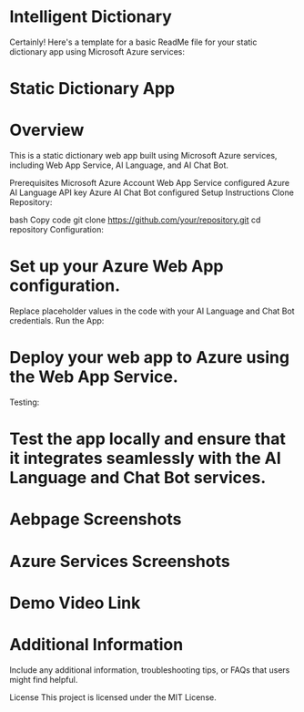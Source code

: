 # Intelligent Dictionary
      
Certainly! Here's a template for a basic ReadMe file for your static dictionary app using Microsoft Azure services:

# Static Dictionary App
# Overview
This is a static dictionary web app built using Microsoft Azure services, including Web App Service, AI Language, and AI Chat Bot.

Prerequisites
Microsoft Azure Account
Web App Service configured
Azure AI Language API key
Azure AI Chat Bot configured
Setup Instructions
Clone Repository:

bash
Copy code
git clone https://github.com/your/repository.git
cd repository
Configuration:

# Set up your Azure Web App configuration.
Replace placeholder values in the code with your AI Language and Chat Bot credentials.
Run the App:

# Deploy your web app to Azure using the Web App Service.
Testing:

# Test the app locally and ensure that it integrates seamlessly with the AI Language and Chat Bot services.
# Aebpage Screenshots
# Azure Services Screenshots 
# Demo Video Link
# Additional Information
Include any additional information, troubleshooting tips, or FAQs that users might find helpful.

License
This project is licensed under the MIT License.

